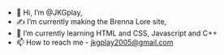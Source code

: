 - 👋 Hi, I’m @JKGplay,
- ✍ I’m currently making the Brenna Lore site,
- 🌱 I’m currently learning HTML and CSS, Javascript and C++
- 📫 How to reach me - jkgplay2005@gmail.com
